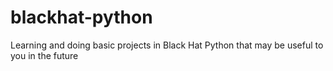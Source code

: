 # blackhat-python

Learning and doing basic projects in Black Hat Python that may be useful to you in the future
